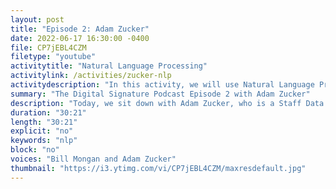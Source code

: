 ```yaml
---
layout: post
title: "Episode 2: Adam Zucker"
date: 2022-06-17 16:30:00 -0400
file: CP7jEBL4CZM
filetype: "youtube"
activitytitle: "Natural Language Processing"
activitylink: /activities/zucker-nlp
activitydescription: "In this activity, we will use Natural Language Processing to read job descriptions and determine which ones are for legitimate job opportunities using Python and Google Colab."
summary: "The Digital Signature Podcast Episode 2 with Adam Zucker"
description: "Today, we sit down with Adam Zucker, who is a Staff Data Scientist, to learn about his experience with Data Science, Machine Learning, and Natural Language Processing."
duration: "30:21"
length: "30:21"
explicit: "no"
keywords: "nlp"
block: "no"
voices: "Bill Mongan and Adam Zucker"
thumbnail: "https://i3.ytimg.com/vi/CP7jEBL4CZM/maxresdefault.jpg"
---
```

